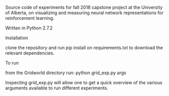Source code of experiments for fall 2018 capstone project at the University of Alberta, on visualizing and measuring neural network representations for reinforcement learning.

Written in Python 2.7.2

Installation

clone the repository and run pip install on requirements.txt to download the relevant dependencies.

To run

from the Gridworld directory run: python grid_exp.py args

Inspecting grid_exp.py will allow one to get a quick overview of the various arguments available to run different experiments.


